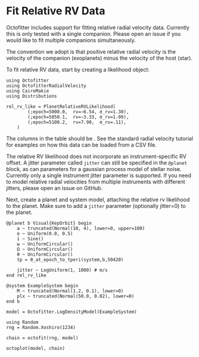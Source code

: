 # Fit Relative RV Data

Octofitter includes support for fitting relative radial velocity data. Currently this is only tested with a single companion. Please open an issue if you would like to fit multiple companions simultaneously.

The convention we adopt is that positive relative radial velocity is the velocity of the companion (exoplanets) minus the velocity of the host (star).

To fit relative RV data, start by creating a likelihood object:
```@example 1
using Octofitter
using OctofitterRadialVelocity
using CairoMakie
using Distributions

rel_rv_like = PlanetRelativeRVLikelihood(
        (;epoch=5000.0,  rv=−6.54, σ_rv=1.30),
        (;epoch=5050.1,  rv=−3.33, σ_rv=1.09),
        (;epoch=5100.2,  rv=7.90,  σ_rv=.11),
    )
```
The columns in the table should be . See the standard radial velocity tutorial for examples on how this data can be loaded from a CSV file.

The relative RV likelihood does not incorporate an instrument-specific RV offset. A jitter parameter called `jitter` can still be specified in the `@planet` block, as can parameters for a gaussian process model of stellar noise. Currently only a single instrument jitter parameter is supported. If you need to model relative radial velocities from multiple instruments with different jitters, please open an issue on GitHub.

Next, create a planet and system model, attaching the relative rv likelihood to the planet. Make sure to add a `jitter` parameter (optionally jitter=0) to the planet.

```@example 1
@planet b Visual{KepOrbit} begin
    a ~ truncated(Normal(10, 4), lower=0, upper=100)
    e ~ Uniform(0.0, 0.5)
    i ~ Sine()
    ω ~ UniformCircular()
    Ω ~ UniformCircular()
    θ ~ UniformCircular()
    tp = θ_at_epoch_to_tperi(system,b,50420)

    jitter ~ LogUniform(1, 1000) # m/s
end rel_rv_like

@system ExampleSystem begin
    M ~ truncated(Normal(1.2, 0.1), lower=0)
    plx ~ truncated(Normal(50.0, 0.02), lower=0)
end b

model = Octofitter.LogDensityModel(ExampleSystem)
```


```@example 1
using Random
rng = Random.Xoshiro(1234)

chain = octofit(rng, model)
```


```@example 1
octoplot(model, chain)
```